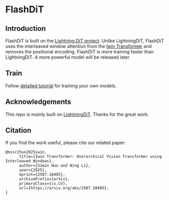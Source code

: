 
# FlashDiT

## Introduction

FlashDiT is built on the [Lightning DiT project](https://github.com/hustvl/LightningDiT). Unlike LightningDiT, FlashDiT uses the interleaved window attention from the [Iwin Transformer](https://github.com/Cominder/Iwin-Transformer) and removes the positional encoding. FlashDiT is more training faster than LightningDiT. A more powerful model will be released later.

## Train

Follow [detailed tutorial](docs/tutorial.md) for training your own models.

## Acknowledgements

This repo is mainly built on [LightningDiT](https://github.com/hustvl/LightningDiT). Thanks for the great work.


## Citation

If you find the work useful, please cite our related paper:

```
@misc{huo2025iwin,
      title={Iwin Transformer: Hierarchical Vision Transformer using Interleaved Windows}, 
      author={Simin Huo and Ning Li},
      year={2025},
      eprint={2507.18405},
      archivePrefix={arXiv},
      primaryClass={cs.CV},
      url={https://arxiv.org/abs/2507.18405}, 
}
```

